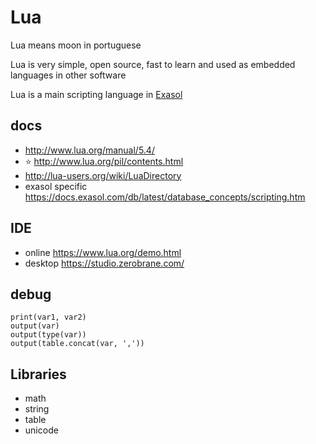 # Lua
Lua means moon in portuguese

Lua is very simple, open source, fast to learn and used as embedded languages in other software

Lua is a main scripting language in [Exasol](/exasol)


## docs
* http://www.lua.org/manual/5.4/
* :star: http://www.lua.org/pil/contents.html
* http://lua-users.org/wiki/LuaDirectory
* exasol specific https://docs.exasol.com/db/latest/database_concepts/scripting.htm




## IDE

* online https://www.lua.org/demo.html
* desktop https://studio.zerobrane.com/


## debug
    print(var1, var2)
    output(var)
    output(type(var))
    output(table.concat(var, ','))

## Libraries
* math
* string
* table
* unicode